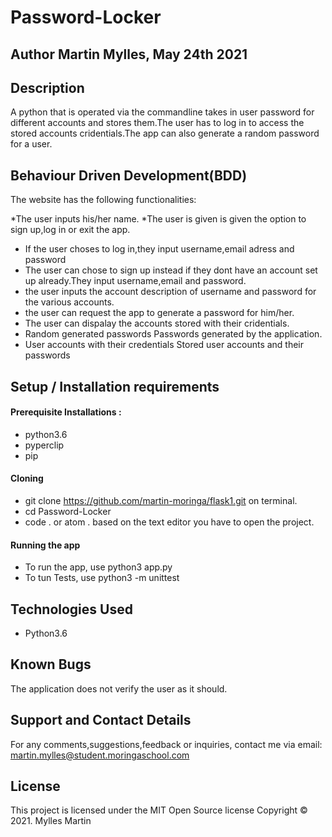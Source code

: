 # Password-Locker

## Author Martin Mylles, May 24th 2021

## Description
A python that is operated via the commandline takes in user password for different accounts and stores them.The user has to log in to access the stored accounts cridentials.The app can also generate a random password for a user.

## Behaviour Driven Development(BDD)
The website has the following functionalities:

*The user inputs his/her name.
*The user is given is given the option to sign up,log in or exit the app.
* If the user choses to log in,they input username,email adress and password
* The user can chose to sign up instead if they dont have an account set up already.They input username,email and password.
* the user inputs the account description of username and password for the various accounts.
* the user can request the app to generate a password for him/her.
* The user can dispalay the accounts stored with their cridentials.
* Random generated passwords	Passwords generated by the application.
* User accounts with their credentials	Stored user accounts and their passwords


## Setup / Installation requirements
#### Prerequisite Installations :

* python3.6
* pyperclip
* pip
#### Cloning 

* git clone  https://github.com/martin-moringa/flask1.git on terminal.
* cd Password-Locker
* code . or atom . based on the text editor you have to open the project.
#### Running the app

* To run the app, use python3 app.py
* To tun Tests, use python3 -m unittest

## Technologies Used
* Python3.6

## Known Bugs
The application does not verify the user as it should.

## Support and Contact Details
For any comments,suggestions,feedback or inquiries, contact me via email: martin.mylles@student.moringaschool.com

## License
This project is licensed under the MIT Open Source license Copyright © 2021. Mylles Martin